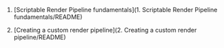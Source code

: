 1. [Scriptable Render Pipeline fundamentals](1. Scriptable Render Pipeline fundamentals/README)

2. [Creating a custom render pipeline](2. Creating a custom render pipeline/README)

